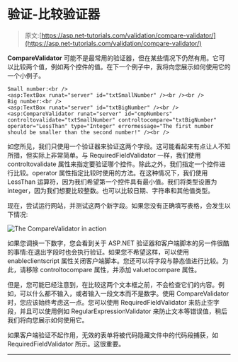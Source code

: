 # 验证-比较验证器

> 原文:[https://asp.net-tutorials.com/validation/compare-validator/](https://asp.net-tutorials.com/validation/compare-validator/)

**CompareValidator** 可能不是最常用的验证器，但在某些情况下仍然有用。它可以比较两个值，例如两个控件的值。在下一个例子中，我将向您展示如何使用它的一个小例子。

```
Small number:<br />
<asp:TextBox runat="server" id="txtSmallNumber" /><br /><br />
Big number:<br />
<asp:TextBox runat="server" id="txtBigNumber" /><br />
<asp:CompareValidator runat="server" id="cmpNumbers" controltovalidate="txtSmallNumber" controltocompare="txtBigNumber" operator="LessThan" type="Integer" errormessage="The first number should be smaller than the second number!" /><br />
```

如您所见，我们只使用一个验证器来验证这两个字段。这可能看起来有点让人不知所措，但实际上非常简单。与 RequiredFieldValidator 一样，我们使用 controltovalidate 属性来指定要验证哪个控件。除此之外，我们指定一个控件进行比较。operator 属性指定比较时使用的方法。在这种情况下，我们使用 LessThan 运算符，因为我们希望第一个控件具有最小值。我们将类型设置为 integer，因为我们想要比较整数。也可以比较日期、字符串和其他值类型。

现在，尝试运行网站，并测试这两个新字段。如果您没有正确填写表格，会发生以下情况:

![](../Images/14238f54cd734c982884bedb24643971.png "The CompareValidator in action")

如果您调换一下数字，您会看到关于 ASP.NET 验证器和客户端脚本的另一件很酷的事情:在退出字段时也会执行验证。如果您不希望这样，可以使用 enableclientscript 属性关闭客户端脚本。您还可以将字段与静态值进行比较。为此，请移除 controltocompare 属性，并添加 valuetocompare 属性。

<input type="hidden" name="IL_IN_ARTICLE">

但是，您可能已经注意到，在比较这两个文本框之前，不会检查它们的内容。例如，可以什么都不输入，或者输入一段文本而不是数字。使用 CompareValidator 时，您应该始终考虑这一点。您可以使用 RequiredFieldValidator 来防止空字段，并且可以使用例如 RegularExpressionValidator 来防止文本等错误值，稍后我们将向您展示如何使用它。

如果客户端验证不起作用，无效的表单将被代码隐藏文件中的代码段捕获，如 RequiredFieldValidator 所示。这很重要。

* * *
